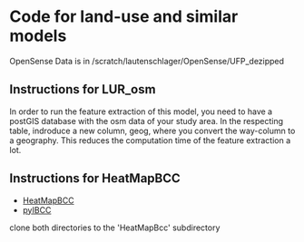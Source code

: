 # Code for land-use and similar models
OpenSense Data is in /scratch/lautenschlager/OpenSense/UFP_dezipped

## Instructions for LUR_osm

In order to run the feature extraction of this model, you need to have a postGIS database with the osm data of your study area. In the respecting table, indroduce a new column, geog, where you convert the way-column to a geography. This reduces the computation time of the feature extraction a lot.

## Instructions for HeatMapBCC

* [HeatMapBCC](https://github.com/edwinrobots/HeatMapBCC)
* [pyIBCC](https://github.com/edwinrobots/pyIBCC)

clone both directories to the 'HeatMapBcc' subdirectory